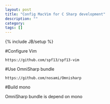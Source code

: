 ```yaml
---
layout: post
title: "Config MacVim for C Sharp development"
description: ""
category: 
tags: []
---
```

{% include JB/setup %}

#Configure Vim

	https://github.com/spf13/spf13-vim
	
#Use OmniSharp bundle

	https://github.com/nosami/Omnisharp
	
#Build mono

OmniSharp bundle is depend on mono

